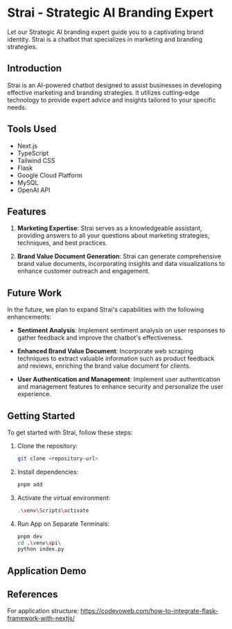 # Strai - Strategic AI Branding Expert

Let our Strategic AI branding expert guide you to a captivating brand identity. Strai is a chatbot that specializes in marketing and branding strategies.

## Introduction

Strai is an AI-powered chatbot designed to assist businesses in developing effective marketing and branding strategies. It utilizes cutting-edge technology to provide expert advice and insights tailored to your specific needs.

## Tools Used

- Next.js
- TypeScript
- Tailwind CSS
- Flask
- Google Cloud Platform
- MySQL
- OpenAI API

## Features

1. **Marketing Expertise**: Strai serves as a knowledgeable assistant, providing answers to all your questions about marketing strategies, techniques, and best practices.

2. **Brand Value Document Generation**: Strai can generate comprehensive brand value documents, incorporating insights and data visualizations to enhance customer outreach and engagement.

## Future Work

In the future, we plan to expand Strai's capabilities with the following enhancements:

- **Sentiment Analysis**: Implement sentiment analysis on user responses to gather feedback and improve the chatbot's effectiveness.

- **Enhanced Brand Value Document**: Incorporate web scraping techniques to extract valuable information such as product feedback and reviews, enriching the brand value document for clients.

- **User Authentication and Management**: Implement user authentication and management features to enhance security and personalize the user experience.

## Getting Started

To get started with Strai, follow these steps:

1. Clone the repository:
   ```bash
   git clone <repository-url>

2. Install dependencies:
   ```bash
   pnpm add

3. Activate the virtual environment:
   ```bash
   .\venv\Scripts\activate 

4. Run App on Separate Terminals:
   ```bash
   pnpm dev
   cd .\venv\api\
   python index.py

## Application Demo

## References
For application structure:
https://codevoweb.com/how-to-integrate-flask-framework-with-nextjs/
 

